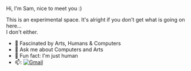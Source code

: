 Hi, I'm Sam, nice to meet you :) <br>

This is an experimental space. It's alright if you don't get what is going on here...<br>I don't either.

- 🔭 Fascinated by Arts, Humans & Computers
- 💬 Ask me about Computers and Arts
- 🌱 Fun fact: I'm just human
- 📫: [![Gmail](https://img.shields.io/badge/-Gmail-c14438?&logo=Gmail&logoColor=white)](mailto:samueltiokeng@gmail.com)

